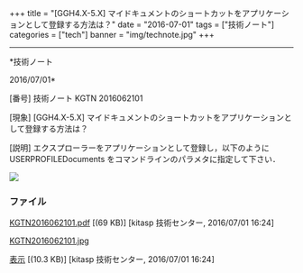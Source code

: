 ﻿+++
title = "[GGH4.X-5.X] マイドキュメントのショートカットをアプリケーションとして登録する方法は？"
date = "2016-07-01"
tags = ["技術ノート"]
categories = ["tech"]
banner = "img/technote.jpg"
+++

-----------------------------------------------------------------------------------------------------------------------------

*技術ノート

2016/07/01*


[番号]
技術ノート KGTN 2016062101

[現象]
[GGH4.X-5.X]
マイドキュメントのショートカットをアプリケーションとして登録する方法は？

[説明]
エクスプローラーをアプリケーションとして登録し，以下のように
USERPROFILEDocuments をコマンドラインのパラメタに指定して下さい．

![](http://techreport.kitasp.net/attachments/download/2725/KGTN2016062101.jpg)


### ファイル

 
 


[KGTN2016062101.pdf](http://techreport.kitasp.net/attachments/download/2724/KGTN2016062101.pdf)
 [(69 KB)] [kitasp 技術センター, 2016/07/01
16:24]

[KGTN2016062101.jpg](http://techreport.kitasp.net/attachments/download/2725/KGTN2016062101.jpg)

[表示](http://techreport.kitasp.net/attachments/2725/KGTN2016062101.jpg "表示")
 [(10.3 KB)] [kitasp 技術センター, 2016/07/01
16:24]


 


 

